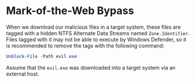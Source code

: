 # Mark-of-the-Web Bypass

When we download our malicious files in a target system, these files are tagged with a hidden NTFS Alternate Data Streams named `Zone.Identifier`. Files tagged with it may not be able to execute by Windows Defender, so it is recommended to remove the tags with the following command:

```powershell
Unblock-File -Path evil.exe
```

Assume that the `evil.exe` was downloaded into a target system via an external host.
